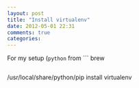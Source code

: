 ```yaml
---
layout: post
title: "Install virtualenv"
date: 2012-05-01 22:31
comments: true
categories: 
---
```


For my setup (```
python
``` from ```
brew
```), I should run this to install virtualenv

```

/usr/local/share/python/pip install  virtualenv

```

